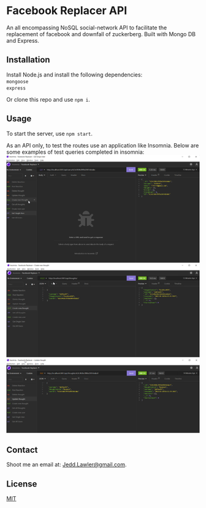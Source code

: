 # Facebook Replacer API

An all encompassing NoSQL social-network API to facilitate the replacement of facebook and downfall of zuckerberg. Built with Mongo DB and Express.

## Installation

Install Node.js and install the following dependencies:  
`mongoose`  
`express`

Or clone this repo and use `npm i`.

## Usage

To start the server, use `npm start`.

As an API only, to test the routes use an application like Insomnia. Below are some examples of test queries completed in insomnia:  
![singleUser](/assets/singleUser.png)  
![newThought](/assets/newThought.png)
![updateThought](/assets/updateThought.png)

## Contact

Shoot me an email at: Jedd.Lawler@gmail.com.

## License

[MIT](https://choosealicense.com/licenses/mit/)
